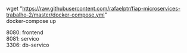 wget "https://raw.githubusercontent.com/rafaelptr/fiap-microservices-trabalho-2/master/docker-compose.yml"  
docker-compose up


8080: frontend  
8081: servico  
3306: db-servico  
